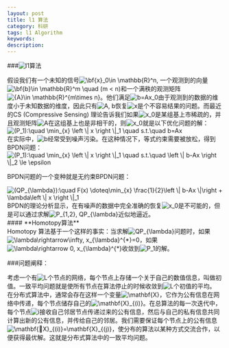 ```yaml
---
layout: post
title: l1 算法
category: 科研
tags: l1 Algorithm
keywords: 
description: 
---
```


###<img src="http://latex.codecogs.com/gif.latex?l_1" title="l1"/>算法
<div>
假设我们有一个未知的信号<img src="http://latex.codecogs.com/gif.latex?\bf{x}_0\in&space;\mathbb{R}^n" title="\bf{x}_0\in \mathbb{R}^n" />, 一个观测到的向量<img src="http://latex.codecogs.com/gif.latex?\bf{b}\in&space;\mathbb{R}^m&space;\quad&space;(m&space;<&space;n)" title="\bf{b}\in \mathbb{R}^m \quad (m < n)" />和一个满秩的观测矩阵<img src="http://latex.codecogs.com/gif.latex?{A}\in&space;\mathbb{R}^{m\times&space;n}" title="{A}\in \mathbb{R}^{m\times n}" />。他们满足<img src="http://latex.codecogs.com/gif.latex?b=Ax_0" title="b=Ax_0" />由于观测到的数据的维度小于未知数据的维度，因此只有<img src="http://latex.codecogs.com/gif.latex?A, b" title="A, b" />恢复<img src="http://latex.codecogs.com/gif.latex?x" title="x" />是个不容易结果的问题。而最近的CS (Compressive Sensing) 理论告诉我们如果<img src="http://latex.codecogs.com/gif.latex?x_0" title="x_0" />是某组基上市稀疏的，并且观测矩阵<img src="http://latex.codecogs.com/gif.latex?A" title="A" />在这组基上也是非相干的，则<img src="http://latex.codecogs.com/gif.latex?x_0" title="x_0" />就是以下优化问题的解：
</div>
<img src="http://latex.codecogs.com/gif.latex?(P_1):\quad&space;\min_{x}&space;\left&space;\|&space;x&space;\right&space;\|_1&space;\quad&space;s.t.\quad&space;b=Ax" title="(P_1):\quad \min_{x} \left \| x \right \|_1 \quad s.t.\quad b=Ax" />
<div>
在实际中，<img src="http://latex.codecogs.com/gif.latex?b" title="b" />经常受到噪声污染。在这种情况下，等式约束需要被放松，得到BPDN问题：
</div>
<img src="http://latex.codecogs.com/gif.latex?(P_{1，2}):\quad&space;\min_{x}&space;\left&space;\|&space;x&space;\right&space;\|_1&space;\quad&space;s.t.\quad&space;\left&space;\|&space;b-Ax&space;\right&space;\|_2&space;\le&space;\epsilon" title="(P_1):\quad \min_{x} \left \| x \right \|_1 \quad s.t.\quad \left \| b-Ax \right \|_2 \le \epsilon" />

BPDN问题的一个变种就是无约束BPDN问题：

<img src="http://latex.codecogs.com/gif.latex?(QP_{\lambda}):\quad&space;F(x)&space;\doteq\min_{x}&space;\frac{1}{2}\left&space;\|&space;b-Ax&space;\|\right&space;&plus;&space;\lambda\left&space;\|&space;x&space;\right&space;\|_1" title="(QP_{\lambda}):\quad F(x) \doteq\min_{x} \frac{1}{2}\left \| b-Ax \|\right + \lambda\left \| x \right \|_1" />
<div>
BPDN的理论分析显示，在有噪声的数据中完全准确的恢复<img src="http://latex.codecogs.com/gif.latex?x_0" title="x_0" />是不可能的，但是可以通过求解<img src="http://latex.codecogs.com/gif.latex?P_{1,2}, QP_{\lambda}" title="P_{1,2}, QP_{\lambda}" />近似地逼近。
</div>
#### **Homotopy算法**
<div>
Homotopy 算法基于一个这样的事实：当求解<img src="http://latex.codecogs.com/gif.latex?QP_{\lambda}" title="QP_{\lambda}" />问题时，如果<img src="http://latex.codecogs.com/gif.latex?\lambda\rightarrow\infty,&space;x_{\lambda}^{*}=0" title="\lambda\rightarrow\infty, x_{\lambda}^{*}=0" />，如果<img src="http://latex.codecogs.com/gif.latex?\lambda\rightarrow&space;0,&space;x_{\lambda}^{*}" title="\lambda\rightarrow 0, x_{\lambda}^{*}" />收敛到<img src="http://latex.codecogs.com/gif.latex?P_1" title="P_1" />的解。
</div>

###问题阐释：
<div>考虑一个有<img src="http://latex.codecogs.com/gif.latex?L" title="L" />个节点的网络，每个节点上存储一个关于自己的数值信息，叫做初值。一致平均问题就是使所有节点在算法停止的时候收敛到<img src="http://latex.codecogs.com/gif.latex?L" title="L" />个初值的平均。
</div>

<div>在分布式算法中，通常会存在这样一个变量<img src="http://latex.codecogs.com/gif.latex?\mathbf{X}" title="\mathbf{X}" />，它作为公有信息在网络中传递，每个节点储存自己的<img src="http://latex.codecogs.com/gif.latex?\mathbf{X}_{(i)}" title="\mathbf{X}_{(i)}" />。在总算法的每一次迭代中，每个节点<img src="http://latex.codecogs.com/gif.latex?i" title="i" />接收自己邻居节点传递过来的公有信息，然后与自己的私有信息共同计算出新的公有信息，并传给自己的邻居。我们需要保证每个节点上的公有信息<img src="http://latex.codecogs.com/gif.latex?\mathbf{X}_{(i)}=\mathbf{X}_{(j)}" title="\mathbf{X}_{(i)}=\mathbf{X}_{(j)}" />，使分布的算法以某种方式交流合作，以便获得最优解。这就是分布式算法中的一致平均问题。</div>
